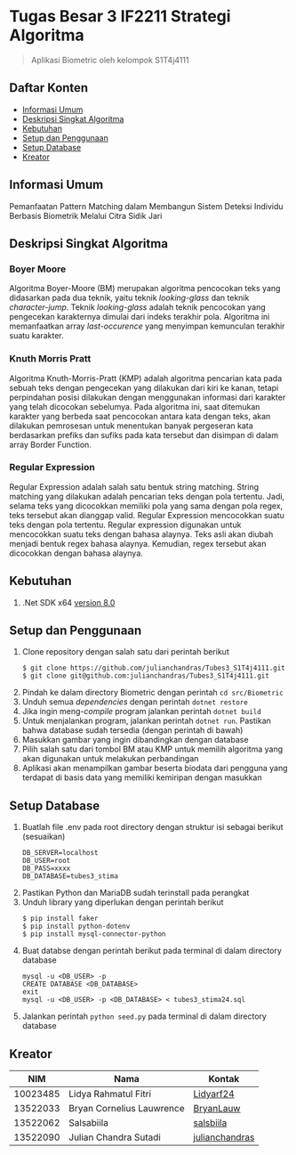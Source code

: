 # Tugas Besar 3 IF2211 Strategi Algoritma
> Aplikasi Biometric oleh kelompok S1T4j4111

## Daftar Konten
* [Informasi Umum](#informasi-umum)
* [Deskripsi Singkat Algoritma](#deskripsi-singkat-algoritma)
* [Kebutuhan](#kebutuhan)
* [Setup dan Penggunaan](#setup-dan-penggunaan)
* [Setup Database](#setup-database)
* [Kreator](#kreator)

## Informasi Umum
Pemanfaatan Pattern Matching dalam Membangun Sistem Deteksi Individu Berbasis Biometrik Melalui Citra Sidik Jari

## Deskripsi Singkat Algoritma
### Boyer Moore
Algoritma Boyer-Moore (BM) merupakan algoritma pencocokan teks yang didasarkan pada dua teknik, yaitu teknik _looking-glass_ dan teknik _character-jump_. Teknik _looking-glass_ adalah teknik pencocokan yang pengecekan karakternya dimulai dari indeks terakhir pola. Algoritma ini memanfaatkan array _last-occurence_ yang menyimpan kemunculan terakhir suatu karakter.
### Knuth Morris Pratt
Algoritma Knuth-Morris-Pratt (KMP) adalah algoritma pencarian kata pada sebuah teks dengan pengecekan yang dilakukan dari kiri ke kanan, tetapi perpindahan posisi dilakukan dengan menggunakan informasi dari karakter yang telah dicocokan sebelumya. Pada algoritma ini, saat ditemukan karakter yang berbeda saat pencocokan antara kata dengan teks, akan dilakukan pemrosesan untuk menentukan banyak pergeseran kata berdasarkan prefiks dan sufiks pada kata tersebut dan disimpan di dalam array Border Function.
### Regular Expression
Regular Expression adalah salah satu bentuk string matching. String matching yang dilakukan adalah pencarian teks dengan pola tertentu. Jadi, selama teks yang dicocokkan memiliki pola yang sama dengan pola regex, teks tersebut akan dianggap valid.
Regular Expression mencocokkan suatu teks dengan pola tertentu. Regular expression digunakan untuk mencocokkan suatu teks dengan bahasa alaynya. Teks asli akan diubah menjadi bentuk regex bahasa alaynya. Kemudian, regex tersebut akan dicocokkan dengan bahasa alaynya.
## Kebutuhan
1. .Net SDK x64  [version 8.0](https://dotnet.microsoft.com/en-us/download)

## Setup dan Penggunaan
1. Clone repository dengan salah satu dari perintah berikut
    ```
    $ git clone https://github.com/julianchandras/Tubes3_S1T4j4111.git
    $ git clone git@github.com:julianchandras/Tubes3_S1T4j4111.git
    ```
2. Pindah ke dalam directory Biometric dengan perintah `cd src/Biometric`
3. Unduh semua _dependencies_ dengan perintah `dotnet restore`
4. Jika ingin meng-_compile_ program jalankan perintah `dotnet build`
5. Untuk menjalankan program, jalankan perintah `dotnet run`. Pastikan bahwa database sudah tersedia (dengan perintah di bawah)
6. Masukkan gambar yang ingin dibandingkan dengan database
7. Pilih salah satu dari tombol BM atau KMP untuk memilih algoritma yang akan digunakan untuk melakukan perbandingan
8. Aplikasi akan menampilkan gambar beserta biodata dari pengguna yang terdapat di basis data yang memiliki kemiripan dengan masukkan

## Setup Database
1. Buatlah file .env pada root directory dengan struktur isi sebagai berikut (sesuaikan)
    ```
    DB_SERVER=localhost
    DB_USER=root
    DB_PASS=xxxx
    DB_DATABASE=tubes3_stima
    ```
2. Pastikan Python dan MariaDB sudah terinstall pada perangkat
3. Unduh library yang diperlukan dengan perintah berikut
	```
	$ pip install faker
	$ pip install python-dotenv
	$ pip install mysql-connector-python
	```
4. Buat databse dengan perintah berikut pada terminal di dalam directory database
    ```
    mysql -u <DB_USER> -p
    CREATE DATABASE <DB_DATABASE>
    exit
    mysql -u <DB_USER> -p <DB_DATABASE> < tubes3_stima24.sql
    ```
5. Jalankan perintah `python seed.py` pada terminal di dalam directory database

## Kreator
| NIM | Nama | Kontak |
|-----|------| ------ |
| 10023485 | Lidya Rahmatul Fitri | [Lidyarf24](https://github.com/Lidyarf24) |
| 13522033 | Bryan Cornelius Lauwrence | [BryanLauw](https://github.com/bryanlauw) |
| 13522062 | Salsabiila | [salsbiila](https://github.com/salsbiila) |
| 13522090 | Julian Chandra Sutadi| [julianchandras](https://github.com/julianchandras) |
